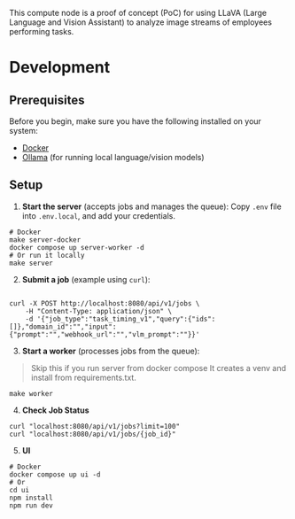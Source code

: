 This compute node is a proof of concept (PoC) for using LLaVA (Large Language and Vision Assistant) to analyze image streams of employees performing tasks.

# Development

## Prerequisites

Before you begin, make sure you have the following installed on your system:

- [Docker](https://docs.docker.com/get-docker/)
- [Ollama](https://ollama.com/download) (for running local language/vision models)

## Setup

1. **Start the server** (accepts jobs and manages the queue):
Copy `.env` file into `.env.local`, and add your credentials.
```
# Docker
make server-docker
docker compose up server-worker -d
# Or run it locally
make server
```

2. **Submit a job** (example using `curl`):
```

curl -X POST http://localhost:8080/api/v1/jobs \
    -H "Content-Type: application/json" \
    -d '{"job_type":"task_timing_v1","query":{"ids": []},"domain_id":"","input":{"prompt":"","webhook_url":"","vlm_prompt":""}}'
```

3. **Start a worker** (processes jobs from the queue):
> Skip this if you run server from docker compose
It creates a venv and install from requirements.txt.
```
make worker
```

4. **Check Job Status**
```
curl "localhost:8080/api/v1/jobs?limit=100"
curl "localhost:8080/api/v1/jobs/{job_id}"
```

5. **UI**
```
# Docker
docker compose up ui -d
# Or
cd ui
npm install
npm run dev
```
